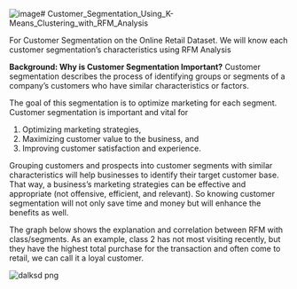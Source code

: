 ![image](https://github.com/rizkyade24/Customer_Segmentation_Using_K-Means_Clustering_with_RFM_Analysis/assets/76718182/d503058e-f688-4072-866e-0e9c40347043)# Customer_Segmentation_Using_K-Means_Clustering_with_RFM_Analysis

For Customer Segmentation on the Online Retail Dataset. We will know each customer segmentation’s characteristics using RFM Analysis

**Background: Why is Customer Segmentation Important?**
Customer segmentation describes the process of identifying groups or segments of a company’s customers who have similar characteristics or factors.

The goal of this segmentation is to optimize marketing for each segment. Customer segmentation is important and vital for

1. Optimizing marketing strategies,
2. Maximizing customer value to the business, and
3. Improving customer satisfaction and experience.

Grouping customers and prospects into customer segments with similar characteristics will help businesses to identify their target customer base. That way, a business’s marketing strategies can be effective and appropriate (not offensive, efficient, and relevant). So knowing customer segmentation will not only save time and money but will enhance the benefits as well.

The graph below shows the explanation and correlation between RFM with class/segments. As an example, class 2 has not most visiting recently, but they have the highest total purchase for the transaction and often come to retail, we can call it a loyal customer.

![dalksd png](https://github.com/rizkyade24/Customer_Segmentation_Using_K-Means_Clustering_with_RFM_Analysis/assets/76718182/ecb152f3-b4a5-4e2d-bbf7-983acc5106d7)
